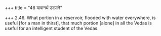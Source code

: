 +++
title = "46 यावानर्थ उदपाने"

+++
2.46. What portion in a reservoir, flooded with water everywhere, is
useful \[for a man in thirst\], that much portion \[alone\] in all the
Vedas is useful for an intelligent student of the Vedas.

